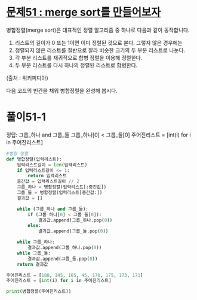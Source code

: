# [문제51 : merge sort를 만들어보자](https://www.notion.so/51-merge-sort-b044bcfff234468e8bb1297b4b525997)

병합정렬(merge sort)은 대표적인 정렬 알고리즘 중 하나로 다음과 같이 동작합니다.

1. 리스트의 길이가 0 또는 1이면 이미 정렬된 것으로 본다. 그렇지 않은 경우에는
2. 정렬되지 않은 리스트를 절반으로 잘라 비슷한 크기의 두 부분 리스트로 나눈다.
3. 각 부분 리스트를 재귀적으로 합병 정렬을 이용해 정렬한다.
4. 두 부분 리스트를 다시 하나의 정렬된 리스트로 합병한다.

(출처 : 위키피디아)

다음 코드의 빈칸을 채워 병합정렬을 완성해 봅시다.

# 풀이51-1

정답:
    그룹_하나 and 그룹_둘
    그룹_하나[0] < 그룹_둘[0]
    주어진리스트 = [int(i) for i in 주어진리스트]

```python
#병합 정렬
def 병합정렬(입력리스트):
    입력리스트길이 = len(입력리스트)
    if 입력리스트길이 <= 1:
        return 입력리스트
    중간값 = 입력리스트길이 // 2
    그룹_하나 = 병합정렬(입력리스트[:중간값])
    그룹_둘 = 병합정렬(입력리스트[중간값:])
    결과값 = []

    while (그룹_하나 and 그룹_둘):
        if (그룹_하나[0] < 그룹_둘[0]):
            결과값.append(그룹_하나.pop(0))
        else:
            결과값.append(그룹_둘.pop(0))

    while 그룹_하나:
        결과값.append(그룹_하나.pop(0))
    while 그룹_둘:
        결과값.append(그룹_둘.pop(0))
    return 결과값

주어진리스트 = [180, 145, 165, 45, 170, 175, 173, 171]
주어진리스트 = [int(i) for i in 주어진리스트]

print(병합정렬(주어진리스트))
```